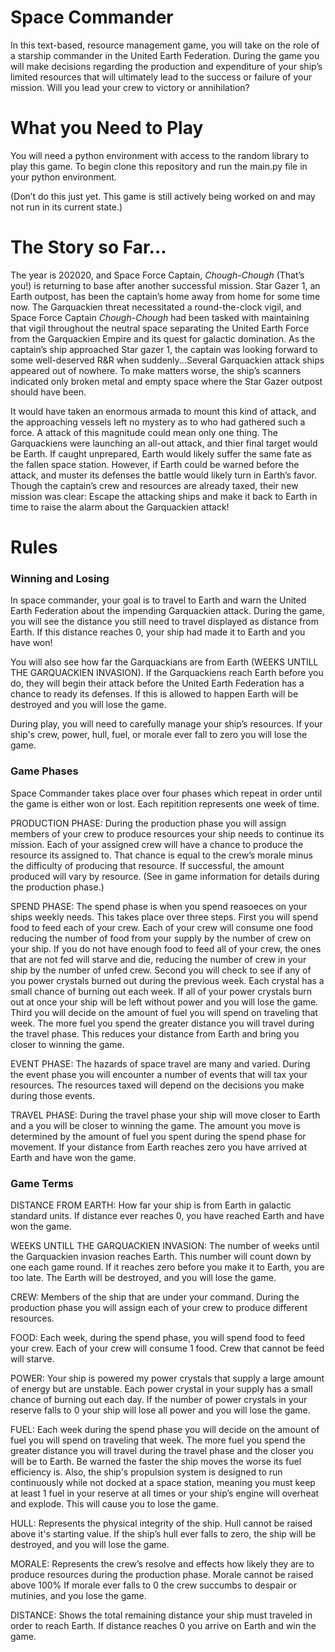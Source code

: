 
# Space Commander

In this text-based, resource management game, you will take on the role of a starship commander in the United Earth Federation. During the game you will make decisions regarding the production and expenditure of your ship’s limited resources that will ultimately lead to the success or failure of your mission. Will you lead your crew to victory or annihilation? 

# What you Need to Play

You will need a python environment with access to the random library to play this game.
To begin clone this repository and run the main.py file in your python environment.

(Don’t do this just yet. This game is still actively being worked on and may not run in its current state.)

# The Story so Far...

The year is 202020, and Space Force Captain, *Chough-Chough* (That’s you!) is returning to base after another successful mission. Star Gazer 1, an Earth outpost, has been the captain’s home away from home for some time now. The Garquackien threat necessitated a round-the-clock vigil, and Space Force Captain *Chough-Chough* had been tasked with maintaining that vigil throughout the neutral space separating the United Earth Force from the Garquackien Empire and its quest for galactic domination. As the captain’s ship approached Star gazer 1, the captain was looking forward to some well-deserved R&R when suddenly...Several Garquackien attack ships appeared out of nowhere. To make matters worse, the ship’s scanners indicated only broken metal and empty space where the Star Gazer outpost should have been. 

It would have taken an enormous armada to mount this kind of attack, and the approaching vessels left no mystery as to who had gathered such a force. A attack of this magnitude could mean only one thing. The Garquackiens were launching an all-out attack, and thier final target would be Earth. If caught unprepared, Earth would likely suffer the same fate as the fallen space station. However, if Earth could be warned before the attack, and muster its defenses the battle would likely turn in Earth’s favor. Though the captain’s crew and resources are already taxed, their new mission was clear: Escape the attacking ships and make it back to Earth in time to raise the alarm about the Garquackien attack!

# Rules

### Winning and Losing

In space commander, your goal is to travel to Earth and warn the United Earth Federation about the impending Garquackien attack. During the game, you will see the distance you still need to travel displayed as distance from Earth. If this distance reaches 0, your ship had made it to Earth and you have won!

You will also see how far the Garquackians are from Earth (WEEKS UNTILL THE GARQUACKIEN INVASION). If the Garquackiens reach Earth before you do, they will begin their attack before the United Earth Federation has a chance to ready its defenses. If this is allowed to happen Earth will be destroyed and you will lose the game.

During play, you will need to carefully manage your ship’s resources. If your ship's crew, power, hull, fuel, or morale ever fall to zero you will lose the game.

### Game Phases

Space Commander takes place over four phases which repeat in order until the game is either won or lost. Each repitition represents one week of time.

PRODUCTION PHASE: During the production phase you will assign members of your crew to produce resources your ship needs to continue its mission. Each of your assigned crew will have a chance to produce the resource its assigned to. That chance is equal to the crew’s morale minus the difficulty of producing that resource. If successful, the amount produced will vary by resource. (See in game information for details during the production phase.) 

SPEND PHASE: The spend phase is when you spend reasoeces on your ships weekly needs. This takes place over three steps. First you will spend food to feed each of your crew. Each of your crew will consume one food reducing the number of food from your supply by the number of crew on your ship. If you do not have enough food to feed all of your crew, the ones that are not fed will starve and die, reducing the number of crew in your ship by the number of unfed crew. Second you will check to see if any of you power crystals burned out during the previous week. Each crystal has a small chance of burning out each week. If all of your power crystals burn out at once your ship will be left without power and you will lose the game. Third you will decide on the amount of fuel you will spend on traveling that week. The more fuel you spend the greater distance you will travel during the travel phase. This reduces your distance from Earth and bring you closer to winning the game.

EVENT PHASE: The hazards of space travel are many and varied. During the event phase you will encounter a number of events that will tax your resources. The resources taxed will depend on the decisions you make during those events.

TRAVEL PHASE: During the travel phase your ship will move closer to Earth and a you will be closer to winning the game. The amount you move is determined by the amount of fuel you spent during the spend phase for movement. If your distance from Earth reaches zero you have arrived at Earth and have won the game.

### Game Terms

DISTANCE FROM EARTH: How far your ship is from Earth in galactic standard units. If distance ever reaches 0, you have reached Earth and have won the game.
   
WEEKS UNTILL THE GARQUACKIEN INVASION: The number of weeks until the Garquackien invasion reaches 
Earth. This number will count down by one each game round. If it reaches zero before you make it to Earth, you are too late. The Earth will be destroyed, and you will lose the game.

CREW: Members of the ship that are under your command. During the production phase you will assign each of your crew to produce different resources.
    
FOOD: Each week, during the spend phase, you will spend food to feed your crew. Each of your crew will consume 1 food. Crew that cannot be feed will starve.
          
POWER: Your ship is powered my power crystals that supply a large amount of energy but are unstable. Each power crystal in your supply has a small chance of burning out each day. If the number of power crystals in your reserve falls to 0 your ship will lose all power and you will lose the game.
    
FUEL: Each week during the spend phase you will decide on the amount of fuel you will spend on traveling that week. The more fuel you spend the greater distance you will travel during the travel phase and the closer you will be to Earth. Be warned the faster the ship moves the worse its fuel efficiency is. Also, the ship's propulsion system is designed to run continuously while not docked at a space station, meaning you must keep at least 1 fuel in your reserve at all times or your ship’s engine will overheat and explode. This will cause you to lose the game.
    
HULL: Represents the physical integrity of the ship. Hull cannot be raised above it's starting value. If the ship’s hull ever falls to zero, the ship will be destroyed, and you will lose the game.
    
MORALE: Represents the crew’s resolve and effects how likely they are to produce resources during the production phase. Morale cannot be raised above 100% If morale ever falls to 0 the crew succumbs to despair or mutinies, and you lose the game.

DISTANCE: Shows the total remaining distance your ship must traveled in order to reach Earth.
If distance reaches 0 you arrive on Earth and win the game.

